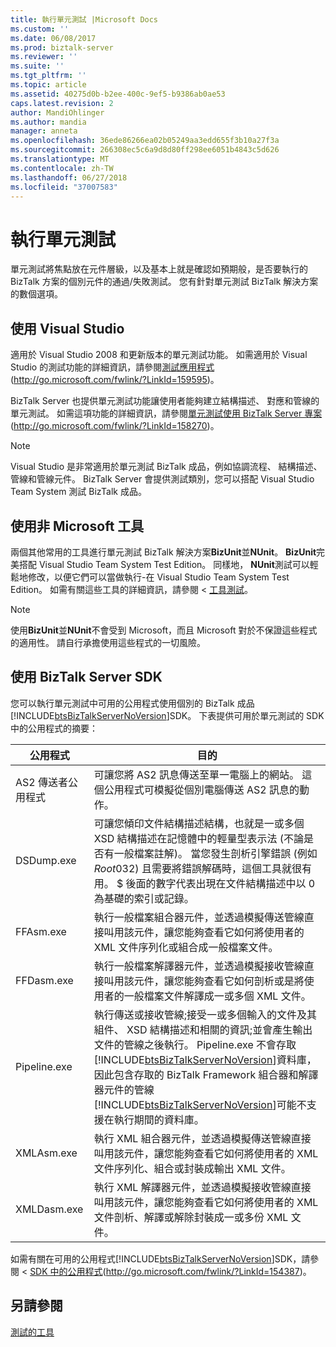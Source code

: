 ```yaml
---
title: 執行單元測試 |Microsoft Docs
ms.custom: ''
ms.date: 06/08/2017
ms.prod: biztalk-server
ms.reviewer: ''
ms.suite: ''
ms.tgt_pltfrm: ''
ms.topic: article
ms.assetid: 40275d0b-b2ee-400c-9ef5-b9386ab0ae53
caps.latest.revision: 2
author: MandiOhlinger
ms.author: mandia
manager: anneta
ms.openlocfilehash: 36ede86266ea02b05249aa3edd655f3b10a27f3a
ms.sourcegitcommit: 266308ec5c6a9d8d80ff298ee6051b4843c5d626
ms.translationtype: MT
ms.contentlocale: zh-TW
ms.lasthandoff: 06/27/2018
ms.locfileid: "37007583"
---
```

# <a name="performing-unit-testing"></a>執行單元測試
單元測試將焦點放在元件層級，以及基本上就是確認如預期般，是否要執行的 BizTalk 方案的個別元件的通過/失敗測試。 您有針對單元測試 BizTalk 解決方案的數個選項。  

## <a name="using-visual-studio"></a>使用 Visual Studio  
 適用於 Visual Studio 2008 和更新版本的單元測試功能。 如需適用於 Visual Studio 的測試功能的詳細資訊，請參閱[測試應用程式](http://go.microsoft.com/fwlink/?LinkId=159595)(http://go.microsoft.com/fwlink/?LinkId=159595)。  

 BizTalk Server 也提供單元測試功能讓使用者能夠建立結構描述、 對應和管線的單元測試。 如需這項功能的詳細資訊，請參閱[單元測試使用 BizTalk Server 專案](http://go.microsoft.com/fwlink/?LinkId=158270)(http://go.microsoft.com/fwlink/?LinkId=158270)。  

> [!NOTE]  
>  Visual Studio 是非常適用於單元測試 BizTalk 成品，例如協調流程、 結構描述、 管線和管線元件。 BizTalk Server 會提供測試類別，您可以搭配 Visual Studio Team System 測試 BizTalk 成品。  

## <a name="using-non-microsoft-tools"></a>使用非 Microsoft 工具  
 兩個其他常用的工具進行單元測試 BizTalk 解決方案**BizUnit**並**NUnit**。 **BizUnit**完美搭配 Visual Studio Team System Test Edition。 同樣地， **NUnit**測試可以輕鬆地修改，以便它們可以當做執行-在 Visual Studio Team System Test Edition。 如需有關這些工具的詳細資訊，請參閱 <<c0> [ 工具測試](~/technical-guides/tools-for-testing.md)。  

> [!NOTE]  
>  使用**BizUnit**並**NUnit**不會受到 Microsoft，而且 Microsoft 對於不保證這些程式的適用性。 請自行承擔使用這些程式的一切風險。  

## <a name="using-the-biztalk-server-sdk"></a>使用 BizTalk Server SDK  
 您可以執行單元測試中可用的公用程式使用個別的 BizTalk 成品[!INCLUDE[btsBizTalkServerNoVersion](../includes/btsbiztalkservernoversion-md.md)]SDK。 下表提供可用於單元測試的 SDK 中的公用程式的摘要：  


|    **公用程式**     |                                                                                                                                                                                                                                                                   **目的**                                                                                                                                                                                                                                                                   |
|--------------------|-------------------------------------------------------------------------------------------------------------------------------------------------------------------------------------------------------------------------------------------------------------------------------------------------------------------------------------------------------------------------------------------------------------------------------------------------------------------------------------------------------------------------------------------------|
| AS2 傳送者公用程式 |                                                                                                                                                                                              可讓您將 AS2 訊息傳送至單一電腦上的網站。 這個公用程式可模擬從個別電腦傳送 AS2 訊息的動作。                                                                                                                                                                                              |
|     DSDump.exe     |                                                                                  可讓您傾印文件結構描述結構，也就是一或多個 XSD 結構描述在記憶體中的輕量型表示法 (不論是否有一般檔案註解)。 當您發生剖析引擎錯誤 (例如 $Root$0$3$2) 且需要將錯誤解碼時，這個工具就很有用。 $ 後面的數字代表出現在文件結構描述中以 0 為基礎的索引或記錄。                                                                                   |
|     FFAsm.exe      |                                                                                                                                                                        執行一般檔案組合器元件，並透過模擬傳送管線直接叫用該元件，讓您能夠查看它如何將使用者的 XML 文件序列化或組合成一般檔案文件。                                                                                                                                                                        |
|     FFDasm.exe     |                                                                                                                                                                 執行一般檔案解譯器元件，並透過模擬接收管線直接叫用該元件，讓您能夠查看它如何剖析或是將使用者的一般檔案文件解譯成一或多個 XML 文件。                                                                                                                                                                  |
|    Pipeline.exe    | 執行傳送或接收管線;接受一或多個輸入的文件及其組件、 XSD 結構描述和相關的資訊;並會產生輸出文件的管線之後執行。 Pipeline.exe 不會存取[!INCLUDE[btsBizTalkServerNoVersion](../includes/btsbiztalkservernoversion-md.md)]資料庫，因此包含存取的 BizTalk Framework 組合器和解譯器元件的管線[!INCLUDE[btsBizTalkServerNoVersion](../includes/btsbiztalkservernoversion-md.md)]可能不支援在執行期間的資料庫。 |
|     XMLAsm.exe     |                                                                                                                                                                    執行 XML 組合器元件，並透過模擬傳送管線直接叫用該元件，讓您能夠查看它如何將使用者的 XML 文件序列化、組合或封裝成輸出 XML 文件。                                                                                                                                                                    |
|    XMLDasm.exe     |                                                                                                                                                                執行 XML 解譯器元件，並透過模擬接收管線直接叫用該元件，讓您能夠查看它如何將使用者的 XML 文件剖析、解譯或解除封裝成一或多份 XML 文件。                                                                                                                                                                |

 如需有關在可用的公用程式[!INCLUDE[btsBizTalkServerNoVersion](../includes/btsbiztalkservernoversion-md.md)]SDK，請參閱 < [SDK 中的公用程式](http://go.microsoft.com/fwlink/?LinkId=154387)(<http://go.microsoft.com/fwlink/?LinkId=154387>)。  

## <a name="see-also"></a>另請參閱  
 [測試的工具](~/technical-guides/tools-for-testing.md)